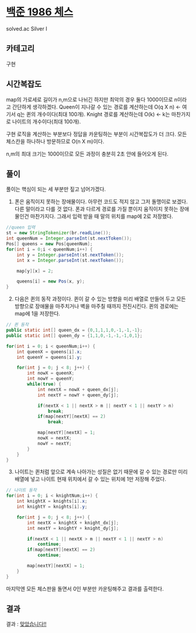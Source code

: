 # [백준 1986 체스](https://www.acmicpc.net/problem/1986)

solved.ac Silver I

## 카테고리

구현

## 시간복잡도

map의 가로세로 길이가 n,m으로 나뉘긴 하지만 최악의 경우 둘다 1000이므로 n이라고 간단하게 생각하겠다.
Queen이 지나갈 수 있는 경로를 계산하는데 O(q X n) <- 여기서 q는 퀸의 개수이다(최대 100개).
Knight 경로를 계산하는데 O(k) <- k는 마찬가지로 나이트의 개수이다(최대 100개).

구현 로직을 계산하는 부분보다 정답을 카운팅하는 부분이 시간복잡도가 더 크다.
모든 체스칸을 하나하나 방문하므로 O(n X m)이다.

n,m의 최대 크기는 1000이므로 모든 과정이 충분히 2초 안에 들어오게 된다.

## 풀이

풀이는 핵심이 되는 세 부분만 짚고 넘어가겠다.

1. 폰은 움직이지 못하는 장애물이다. 아무런 코드도 적지 않고 그저 돌맹이로 보겠다. 다른 말이라고 다를 것 없다. 폰과 다르게 경로를 가질 뿐이지 움직이지 못하는 장애물인건 마찬가지다. 
그래서 입력 받을 때 말의 위치를 map에 2로 저장했다.

```java
//queen 입력
st = new StringTokenizer(br.readLine());
int queenNum = Integer.parseInt(st.nextToken());
Pos[] queens = new Pos[queenNum];
for(int i = 0;i < queenNum;i++) {
    int y = Integer.parseInt(st.nextToken());
    int x = Integer.parseInt(st.nextToken());

    map[y][x] = 2;

    queens[i] = new Pos(x, y);
}
```

2. 다음은 퀸의 동작 과정이다. 퀸이 갈 수 있는 방향을 미리 배열로 만들어 두고 모든 방향으로 장애물을 마주치거나 벽을 마주칠 때까지 전진시킨다.
퀸의 경로에는 map에 1을 저장한다.
```java
// 퀸 동작
public static int[] queen_dx = {0,1,1,1,0,-1,-1,-1};
public static int[] queen_dy = {1,1,0,-1,-1,-1,0,1};

for(int i = 0; i < queenNum;i++) {
    int queenX = queens[i].x;
    int queenY = queens[i].y;

    for(int j = 0; j < 8; j++) {
        int nowX = queenX;
        int nowY = queenY;
        while(true) {
            int nextX = nowX + queen_dx[j];
            int nextY = nowY + queen_dy[j];

            if(nextX < 1 || nextX > m || nextY < 1 || nextY > n)
                break;
            if(map[nextY][nextX] == 2)
                break;

            map[nextY][nextX] = 1;
            nowX = nextX;
            nowY = nextY;
        }
    }
}
```

3. 나이트는 퀸처럼 앞으로 계속 나아가는 성질은 없기 때문에 갈 수 있는 경로만 미리 배열에 넣고 나이트 현재 위치에서 갈 수 있는 위치에 1만 저장해 주었다.

```java
// 나이트 동작
for(int i = 0; i < knightNum;i++) {
    int knightX = knights[i].x;
    int knightY = knights[i].y;

    for(int j = 0; j < 8; j++) {
        int nextX = knightX + knight_dx[j];
        int nextY = knightY + knight_dy[j];

        if(nextX < 1 || nextX > m || nextY < 1 || nextY > n)
            continue;
        if(map[nextY][nextX] == 2)
            continue;

        map[nextY][nextX] = 1;
    }
}
```

마지막엔 모든 체스판을 돌면서 0인 부분만 카운팅해주고 결과를 출력한다.

## 결과

결과 : [맞았습니다!!](https://www.acmicpc.net/source/63662079)

